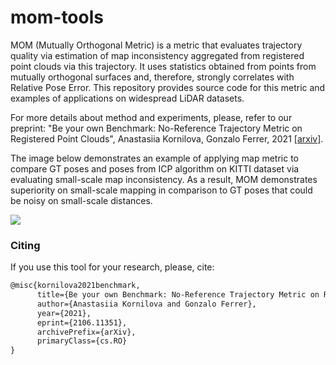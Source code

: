 # mom-tools



MOM (Mutually Orthogonal Metric) is a metric that evaluates trajectory quality via estimation of map inconsistency aggregated from registered point clouds via this trajectory. It uses statistics obtained from points from mutually orthogonal surfaces and, therefore, strongly correlates with Relative Pose Error. This repository provides source code for this metric and examples of applications on widespread LiDAR datasets.



For more details about method and experiments, please, refer to our preprint: "Be your own Benchmark: No-Reference Trajectory Metric on Registered Point Clouds", Anastasiia Kornilova, Gonzalo Ferrer, 2021 [[arxiv]](https://arxiv.org/abs/2106.11351).



The image below demonstrates an example of applying map metric to compare GT poses and poses from ICP algorithm on KITTI dataset via evaluating small-scale map inconsistency.  As a result, MOM demonstrates superiority on small-scale mapping in comparison to GT poses that could be noisy on small-scale distances.

![](fig/teaser.png)

### Citing

If you use this tool for your research, please, cite:

```latex
@misc{kornilova2021benchmark,
      title={Be your own Benchmark: No-Reference Trajectory Metric on Registered Point Clouds}, 
      author={Anastasiia Kornilova and Gonzalo Ferrer},
      year={2021},
      eprint={2106.11351},
      archivePrefix={arXiv},
      primaryClass={cs.RO}
}
```
